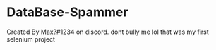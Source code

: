 # DataBase-Spammer
Created By Max?#1234 on discord. dont bully me lol that was my first selenium project
